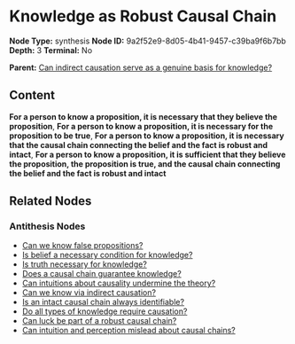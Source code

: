 # Knowledge as Robust Causal Chain

**Node Type:** synthesis
**Node ID:** 9a2f52e9-8d05-4b41-9457-c39ba9f6b7bb
**Depth:** 3
**Terminal:** No

**Parent:** [Can indirect causation serve as a genuine basis for knowledge?](can-indirect-causation-serve-as-a-genuine-basis-for-knowledge-antithesis-8430f980-f88e-446e-8d08-48e26969b69e.md)

## Content

**For a person to know a proposition, it is necessary that they believe the proposition**, **For a person to know a proposition, it is necessary for the proposition to be true**, **For a person to know a proposition, it is necessary that the causal chain connecting the belief and the fact is robust and intact**, **For a person to know a proposition, it is sufficient that they believe the proposition, the proposition is true, and the causal chain connecting the belief and the fact is robust and intact**

## Related Nodes

### Antithesis Nodes

- [Can we know false propositions?](can-we-know-false-propositions-antithesis-1cd3b74c-8ef4-49ae-8c34-7896ecb9bf69.md)
- [Is belief a necessary condition for knowledge?](is-belief-a-necessary-condition-for-knowledge-antithesis-71f3a656-7209-4e00-83cf-915e45ec7447.md)
- [Is truth necessary for knowledge?](is-truth-necessary-for-knowledge-antithesis-c4e13078-9086-474d-a684-7675061c2325.md)
- [Does a causal chain guarantee knowledge?](does-a-causal-chain-guarantee-knowledge-antithesis-ded14d40-86e2-43d7-a401-b630fbd7d024.md)
- [Can intuitions about causality undermine the theory?](can-intuitions-about-causality-undermine-the-theory-antithesis-5dfbf944-dde5-48cc-889f-5be7e701e878.md)
- [Can we know via indirect causation?](can-we-know-via-indirect-causation-antithesis-1ddc8938-7927-45b3-ac9d-a6baee3498de.md)
- [Is an intact causal chain always identifiable?](is-an-intact-causal-chain-always-identifiable-antithesis-49e7ded4-5bd7-480c-b392-56aa70c58fba.md)
- [Do all types of knowledge require causation?](do-all-types-of-knowledge-require-causation-antithesis-caa2b824-f88b-4656-81da-a350a92145da.md)
- [Can luck be part of a robust causal chain?](can-luck-be-part-of-a-robust-causal-chain-antithesis-ef7fae24-907c-4d08-97e7-8f3c7762f0de.md)
- [Can intuition and perception mislead about causal chains?](can-intuition-and-perception-mislead-about-causal-chains-antithesis-6523fbea-411c-4f1a-ab11-399af944576d.md)
